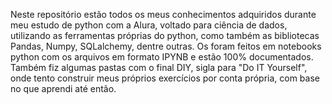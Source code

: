 Neste repositório estão todos os meus conhecimentos adquiridos durante meu estudo de python com a Alura, voltado para ciência de dados, utilizando as ferramentas próprias do python, como também as bibliotecas Pandas, Numpy, SQLalchemy, dentre outras.
Os foram feitos em notebooks python com os arquivos em formato IPYNB e estão 100% documentados.
Também fiz algumas pastas com o final DIY, sigla para "Do IT Yourself", onde tento construir meus próprios exercícios por conta própria, com base no que aprendi até então.
